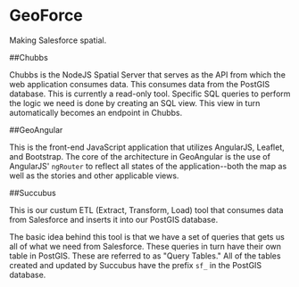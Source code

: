 GeoForce
========

Making Salesforce spatial.


##Chubbs

Chubbs is the NodeJS Spatial Server that serves as the API from which the web application consumes data. This
consumes data from the PostGIS database. This is currently a read-only tool. Specific SQL queries to perform the
logic we need is done by creating an SQL view. This view in turn automatically becomes an endpoint in Chubbs.

##GeoAngular

This is the front-end JavaScript application that utilizes AngularJS, Leaflet, and Bootstrap. The core of the architecture
in GeoAngular is the use of AngularJS' `ngRouter` to reflect all states of the application--both the map as well as
the stories and other applicable views.

##Succubus

This is our custum ETL (Extract, Transform, Load) tool that consumes data from Salesforce and inserts it into
our PostGIS database.

The basic idea behind this tool is that we have a set of queries that gets us all of what we need from Salesforce.
These queries in turn have their own table in PostGIS. These are referred to as "Query Tables." All of the tables
created and updated by Succubus have the prefix `sf_` in the PostGIS database.

